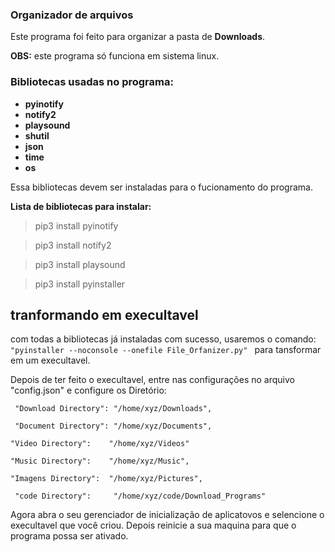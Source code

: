 ### Organizador de arquivos 

Este programa foi feito para organizar a pasta de **Downloads**. 

**OBS:** este programa só funciona em sistema linux.

### Bibliotecas usadas no programa:

* **pyinotify**
* **notify2**
* **playsound**
* **shutil**
* **json**
* **time**
* **os**

Essa bibliotecas devem ser instaladas para o fucionamento do programa.

**Lista de bibliotecas para instalar:**

> pip3 install pyinotify

> pip3 install notify2

> pip3 install playsound

> pip3 install pyinstaller

## tranformando em execultavel

com todas a bibliotecas já instaladas com sucesso, usaremos o comando: ```"pyinstaller --noconsole --onefile File_Orfanizer.py" ``` para tansformar em um execultavel.

Depois de ter feito o execultavel, entre nas configurações no arquivo "config.json" e configure os Diretório: 

``` "Download Directory": "/home/xyz/Downloads",```

``` "Document Directory": "/home/xyz/Documents",```

``` "Video Directory":    "/home/xyz/Videos" ```

``` "Music Directory":    "/home/xyz/Music", ```

``` "Imagens Directory":  "/home/xyz/Pictures", ```

``` "code Directory":     "/home/xyz/code/Download_Programs"```

Agora abra o seu gerenciador de inicialização de aplicatovos e selencione o execultavel que você criou. Depois reinicie a sua maquina para que o programa possa ser ativado.